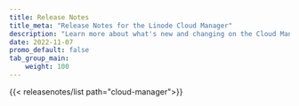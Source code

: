 ```yaml
---
title: Release Notes
title_meta: "Release Notes for the Linode Cloud Manager"
description: "Learn more about what's new and changing on the Cloud Manager by reviewing the changelog entries."
date: 2022-11-07
promo_default: false
tab_group_main:
    weight: 100
---
```


{{< releasenotes/list path="cloud-manager">}}
